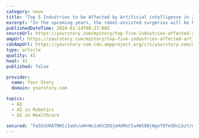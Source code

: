 ```yaml
---
category: news
title: "Top 5 Industries to be Affected by Artificial intelligence in 2020"
excerpt: "In the upcoming years, the robot-assisted surgeries will be helping US healthcare industries to save approximately $40 million every year. The vice president of Intel AI stated that very soon the agriculture industry will be completely transformed by Artificial Intelligence and the AI tools will be helping farmers to get most of the profit from ..."
publishedDateTime: 2020-01-14T08:27:00Z
sourceUrl: https://yourstory.com/mystory/top-five-industries-affected-artificial-intelliegnce
ampUrl: https://yourstory.com/mystory/top-five-industries-affected-artificial-intelliegnce/amp
cdnAmpUrl: https://yourstory-com.cdn.ampproject.org/c/s/yourstory.com/mystory/top-five-industries-affected-artificial-intelliegnce/amp
type: article
quality: 41
heat: 41
published: false

provider:
  name: Your Story
  domain: yourstory.com

topics:
  - AI
  - AI in Robotics
  - AI in Healthcare

secured: "Fw5O2UOATNMJiIaUn/wH+Wv2xKVZOOjeHdRkC5u4W5OBjWgoT8feSRcLbzY/qTqYFbOC0/6YkRYcPCYb0seQpF8s7MeX8VV0Cb5LwWMw0eaNcVkXCYSOi0QCu+KoHMzz5t1iDgpquosWZYoUHGtSM6YvdtIKrVPq1csRtWdlahOJE75NMOF5N9ZcTM0G1HNDuEtO+ITP9E33S29kZ00HSrsn9rgqoG5ZQu9YRaO4lzWPho/jxHQ7rwttb7WxVWisQtQQag893nCylIXdUhtL9dLXtTWZ3Bpv3LqkSFyFzRlfy6kc+CY1cMC46R4GoqY5F3VCACiAzS4NCDaK9hQ/QfCXqzG3QZtvtgUsg7FoMxZc0CdaXs91YpTdNnEVQ9B/CPlmhw3vCPpdxFJgyXFnoX1+ezm/9P7+UGBCa+2EA/25nnDIFtC64ynmsOWJuCf85gOBNgnMorwegKHAO9UlJDUi9cg+doN3i+5zk+8vV/8=;sQHWpiq+NXb6ubITSHP+zw=="
---
```


